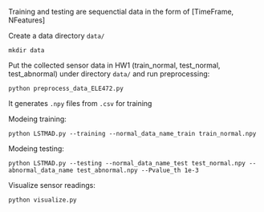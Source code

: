 Training and testing are sequenctial data in the form of [TimeFrame, NFeatures]

Create a data directory `data/`
```shell
mkdir data
```

Put the collected sensor data in HW1 (train_normal, test_normal, test_abnormal) under directory `data/` and run preprocessing:
```shell
python preprocess_data_ELE472.py
```
It generates `.npy` files from `.csv` for training

Modeing training:
```shell
python LSTMAD.py --training --normal_data_name_train train_normal.npy
```

Modeing testing:
```shell
python LSTMAD.py --testing --normal_data_name_test test_normal.npy --abnormal_data_name test_abnormal.npy --Pvalue_th 1e-3
```

Visualize sensor readings:
```shell
python visualize.py
```

